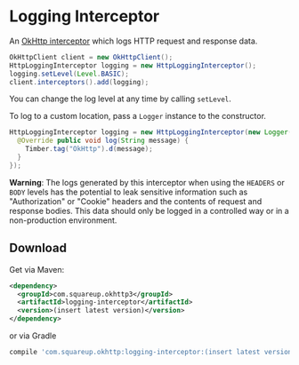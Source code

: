 Logging Interceptor
===================

An [OkHttp interceptor][1] which logs HTTP request and response data.

```java
OkHttpClient client = new OkHttpClient();
HttpLoggingInterceptor logging = new HttpLoggingInterceptor();
logging.setLevel(Level.BASIC);
client.interceptors().add(logging);
```

You can change the log level at any time by calling `setLevel`.

To log to a custom location, pass a `Logger` instance to the constructor.
```java
HttpLoggingInterceptor logging = new HttpLoggingInterceptor(new Logger() {
  @Override public void log(String message) {
    Timber.tag("OkHttp").d(message);
  }
});
```

**Warning**: The logs generated by this interceptor when using the `HEADERS` or `BODY` levels has
the potential to leak sensitive information such as "Authorization" or "Cookie" headers and the
contents of request and response bodies. This data should only be logged in a controlled way or in
a non-production environment.


Download
--------

Get via Maven:
```xml
<dependency>
  <groupId>com.squareup.okhttp3</groupId>
  <artifactId>logging-interceptor</artifactId>
  <version>(insert latest version)</version>
</dependency>
```

or via Gradle 
```groovy
compile 'com.squareup.okhttp:logging-interceptor:(insert latest version)'
```



 [1]: https://github.com/square/okhttp/wiki/Interceptors
